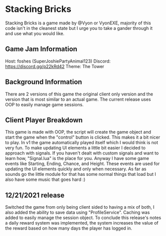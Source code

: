 # Stacking Bricks
Stacking Bricks is a game made by @Vyon or VyonEXE, majority of this code isn't in the cleanest state but I urge you to take a gander through it and use what you would like.

## Game Jam Information
Host: foshes (SuperJoshiePartyAnimal123)
Discord: https://discord.gg/p22kRd42
Theme: The Tower

## Background Information
There are 2 versions of this game the original client only version and the version that is most similar to an actual game. The current release uses OOP to easily manage game sessions.

## Client Player Breakdown
This game is made with OOP, the script will create the game object and start the game when the "control" button is clicked. This makes it a bit nicer to play. In v1 the game automatically played itself which I would think is not very fun. To make updating UI elements a little bit easier I decided to approach with signals. If you haven't dealt with custom signals and want to learn how, "Signal.lua" is the place for you.
Anyway I have some game events like Starting, Ending, Chance, and Height. These events are used for updating the UI elements quickly and only when necessary. As far as sounds go the little module for that has some normal things that load but I also have some music that goes hard :)

## 12/21/2021 release
Switched the game from only being client sided to having a mix of both, I also added the ability to save data using "ProfileService". Caching was added to easily manage the session object. To conclude this release's notes a daily reward system was implemented, the system increases the value of the reward based on how many days the player has logged in.